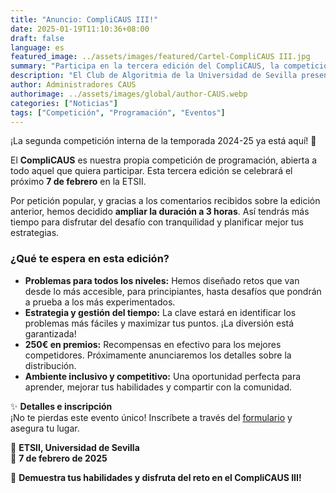 ```yaml
---
title: "Anuncio: CompliCAUS III!"
date: 2025-01-19T11:10:36+08:00
draft: false
language: es
featured_image: ../assets/images/featured/Cartel-CompliCAUS III.jpg
summary: "Participa en la tercera edición del CompliCAUS, la competición interna de programación organizada por el Club de Algoritmia de la Universidad de Sevilla. Prepárate para resolver problemas de distintos niveles el próximo 7 de febrero en la ETSII."
description: "El Club de Algoritmia de la Universidad de Sevilla presenta la tercera edición del CompliCAUS, una competición de programación abierta a todos los interesados. Con problemas diseñados para desafiar tanto a principiantes como a expertos, esta edición promete ser un evento emocionante y formativo. Inscríbete y demuestra tus habilidades en una jornada llena de retos y diversión."
author: Administradores CAUS
authorimage: ../assets/images/global/author-CAUS.webp
categories: ["Noticias"]
tags: ["Competición", "Programación", "Eventos"]
---
```



¡La segunda competición interna de la temporada 2024-25 ya está aquí! 🎉  

El **CompliCAUS** es nuestra propia competición de programación, abierta a todo aquel que quiera participar. Esta tercera edición se celebrará el próximo **7 de febrero** en la ETSII.  

Por petición popular, y gracias a los comentarios recibidos sobre la edición anterior, hemos decidido **ampliar la duración a 3 horas**. Así tendrás más tiempo para disfrutar del desafío con tranquilidad y planificar mejor tus estrategias.  

### ¿Qué te espera en esta edición?
- **Problemas para todos los niveles:** Hemos diseñado retos que van desde lo más accesible, para principiantes, hasta desafíos que pondrán a prueba a los más experimentados.  
- **Estrategia y gestión del tiempo:** La clave estará en identificar los problemas más fáciles y maximizar tus puntos. ¡La diversión está garantizada!  
- **250€ en premios:** Recompensas en efectivo para los mejores competidores. Próximamente anunciaremos los detalles sobre la distribución.  
- **Ambiente inclusivo y competitivo:** Una oportunidad perfecta para aprender, mejorar tus habilidades y compartir con la comunidad.  

✨ **Detalles e inscripción**  
¡No te pierdas este evento único! Inscríbete a través del [formulario](https://forms.gle/YeSFYM3uAzo5t2ndA) y asegura tu lugar.  

📍 **ETSII, Universidad de Sevilla**  
📅 **7 de febrero de 2025**  

🚀 **Demuestra tus habilidades y disfruta del reto en el CompliCAUS III!**  
